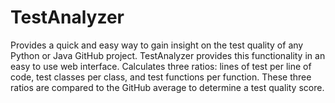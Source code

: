 # TestAnalyzer

Provides a quick and easy way to gain insight on the test quality of any Python or Java GitHub project. TestAnalyzer provides this functionality in an easy to use web interface. Calculates three ratios: lines of test per line of code, test classes per class, and test functions per function. These three ratios are compared to the GitHub average to determine a test quality score.

